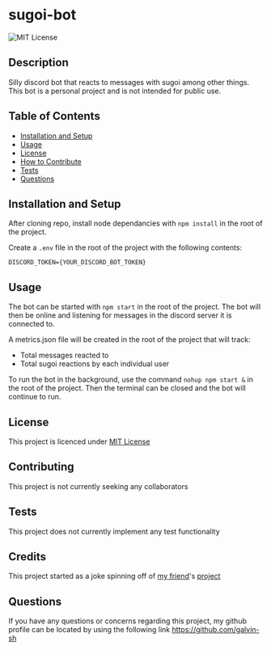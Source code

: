 # sugoi-bot

![MIT License](https://img.shields.io/badge/License-MIT%20License-blue)

## Description

Silly discord bot that reacts to messages with sugoi among other things. This bot is a personal project and is not intended for public use.

## Table of Contents

-   [Installation and Setup](<#installation and setup>)
-   [Usage](#usage)
-   [License](#license)
-   [How to Contribute](#contributing)
-   [Tests](#tests)
-   [Questions](#questions)

## Installation and Setup

After cloning repo, install node dependancies with `npm install` in the root of the project.

Create a `.env` file in the root of the project with the following contents:

`DISCORD_TOKEN={YOUR_DISCORD_BOT_TOKEN}`

## Usage

The bot can be started with `npm start` in the root of the project. The bot will then be online and listening for messages in the discord server it is connected to.

A metrics.json file will be created in the root of the project that will track:

-   Total messages reacted to
-   Total sugoi reactions by each individual user

To run the bot in the background, use the command `nohup npm start &` in the root of the project. Then the terminal can be closed and the bot will continue to run.

## License

This project is licenced under [MIT License](https://choosealicense.com/licenses/mit)

## Contributing

This project is not currently seeking any collaborators

## Tests

This project does not currently implement any test functionality

## Credits

This project started as a joke spinning off of [my friend](https://github.com/Mampfinator)'s [project](https://github.com/Mampfinator/preview-bot)

## Questions

If you have any questions or concerns regarding this project, my github profile can be located by using the following link
https://github.com/galvin-sh
